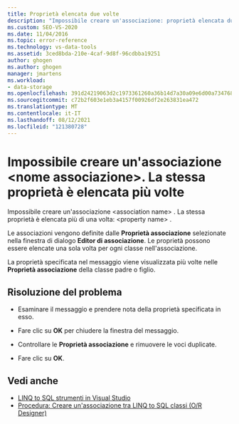 ```yaml
---
title: Proprietà elencata due volte
description: "Impossibile creare un'associazione: proprietà elencata due volte. Visualizzare informazioni su questo Visual Studio Object Relational Designer (O/R Designer)."
ms.custom: SEO-VS-2020
ms.date: 11/04/2016
ms.topic: error-reference
ms.technology: vs-data-tools
ms.assetid: 3ced8bda-210e-4caf-9d8f-96cdbba19251
author: ghogen
ms.author: ghogen
manager: jmartens
ms.workload:
- data-storage
ms.openlocfilehash: 391d24219063d2c1973361260a36b14d7a30a09e6d00a73476867d15c777130a
ms.sourcegitcommit: c72b2f603e1eb3a4157f00926df2e263831ea472
ms.translationtype: MT
ms.contentlocale: it-IT
ms.lasthandoff: 08/12/2021
ms.locfileid: "121380728"
---
```

# <a name="cannot-create-an-association-ltassociation-namegt---property-listed-twice"></a>Impossibile creare un'associazione &lt;nome associazione&gt;. La stessa proprietà è elencata più volte

Impossibile creare un'associazione \<association name> . La stessa proprietà è elencata più di una volta: \<property name> .

Le associazioni vengono definite dalle **Proprietà associazione** selezionate nella finestra di dialogo **Editor di associazione**. Le proprietà possono essere elencate una sola volta per ogni classe nell'associazione.

La proprietà specificata nel messaggio viene visualizzata più volte nelle **Proprietà associazione** della classe padre o figlio.

## <a name="to-resolve-this-condition"></a>Risoluzione del problema

- Esaminare il messaggio e prendere nota della proprietà specificata in esso.

- Fare clic su **OK** per chiudere la finestra del messaggio.

- Controllare le **Proprietà associazione** e rimuovere le voci duplicate.

- Fare clic su **OK**.

## <a name="see-also"></a>Vedi anche

- [LINQ to SQL strumenti in Visual Studio](../data-tools/linq-to-sql-tools-in-visual-studio2.md)
- [Procedura: Creare un'associazione tra LINQ to SQL classi (O/R Designer)](../data-tools/how-to-create-an-association-relationship-between-linq-to-sql-classes-o-r-designer.md)
